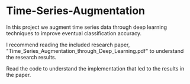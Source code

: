 # Time-Series-Augmentation

In this project we augment time series data through deep learning techniques to improve eventual classification accuracy.

I recommend reading the included research paper, "Time_Series_Augmentation_through_Deep_Learning.pdf" to understand the research results.

Read the code to understand the implementation that led to the results in the paper.
